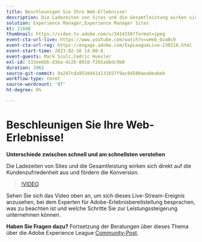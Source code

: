 ```yaml
---
title: Beschleunigen Sie Ihre Web-Erlebnisse!
description: Die Ladezeiten von Sites und die Gesamtleistung wirken sich direkt auf die Kundenzufriedenheit aus und fördern die Konversion.
solution: Experience Manager,Experience Manager Sites
kt: 11840
thumbnail: https://video.tv.adobe.com/v/3414150?format=jpeg
event-cta-url-live: https://www.youtube.com/watch?v=uHeb_GvaBc0
event-cta-url-reg: https://engage.adobe.com/ExpLeagueLive-230216.html
event-start-time: 2023-02-16 14:00-8
event-guests: Mark Szulc,Cedric Huesler
exl-id: 533ee6bb-d3ba-4c2b-8018-f265adbdc9b0
duration: 2962
source-git-commit: 9a297cda953d4414131657f9ac84580aea0eabeb
workflow-type: tm+mt
source-wordcount: '97'
ht-degree: 0%

---
```


# Beschleunigen Sie Ihre Web-Erlebnisse!

**Unterschiede zwischen schnell und am schnellsten verstehen**

Die Ladezeiten von Sites und die Gesamtleistung wirken sich direkt auf die Kundenzufriedenheit aus und fördern die Konversion.

>[!VIDEO](https://video.tv.adobe.com/v/3414150/?quality=12&learn=on)

Sehen Sie sich das Video oben an, um sich dieses Live-Stream-Ereignis anzusehen, bei dem Experten für Adobe-Erlebnisbereitstellung besprachen, was zu beachten ist und welche Schritte Sie zur Leistungssteigerung unternehmen können.

**Haben Sie Fragen dazu?** Fortsetzung der Beratungen über dieses Thema über die Adobe Experience League [Community-Post](https://experienceleaguecommunities.adobe.com/t5/adobe-experience-manager/experience-league-live-post-session-discussion-speeding-up-your/m-p/575513#M36836).
